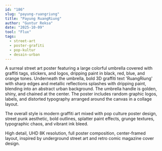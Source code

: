 ```yaml
---
id: "186"
slug: "payung-ruangriung"
title: "Payung RuangRiung"
author: "Guntur Reksa"
date: "2025-10-09"
tool: "Flux"
tags:
  - street-art
  - poster-grafiti
  - pop-kultur
  - desain-urban
---
```


A surreal street art poster featuring a large colorful umbrella covered with graffiti tags, stickers, and logos, dripping paint in black, red, blue, and orange tones. Underneath the umbrella, bold 3D graffiti text 'RuangRiung' with sharp edges and metallic reflections splashes with dripping paint, blending into an abstract urban background. The umbrella handle is golden, shiny, and chained at the center. The poster includes random graphic logos, labels, and distorted typography arranged around the canvas in a collage layout.

The overall style is modern graffiti art mixed with pop culture poster design, street punk aesthetic, bold outlines, splatter paint effects, grunge textures, typographic chaos, and vibrant ink bleed.

High detail, UHD 8K resolution, full poster composition, center-framed layout, inspired by underground street art and retro comic magazine cover design.
